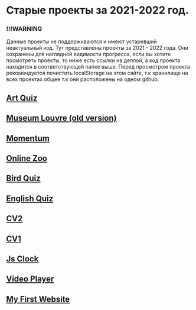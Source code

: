 # Старые проекты за 2021-2022 год.

### !!!WARNING

Данные проекты не поддерживаются и имеют устаревший неактуальный код. Тут представлены проекты за 2021 - 2022 года. Они сохранены для наглядной видимости прогресса, если вы хотите посмотреть проекты, то ниже есть ссылки на деплой, а код проекта находится в соответствующей папке выше. Перед просмотром проекта рекомендуется почистить localStorage на этом сайте, т.к хранилище на всех проектах общее т.к они расположены на одном github.

## [Art Quiz](https://pain4metoo.github.io/old-projects/art-quiz/)

## [Museum Louvre (old version)](https://pain4metoo.github.io/old-projects/museum/)

## [Momentum](https://pain4metoo.github.io/old-projects/momentum/)

## [Online Zoo](https://pain4metoo.github.io/old-projects/online-zoo)

## [Bird Quiz](https://rolling-scopes-school.github.io/pain4metoo-JSFE2022Q3/songbird/)

## [English Quiz](https://pain4metoo.github.io/english-quiz/)

## [CV2 ](https://pain4metoo.github.io/old-projects/cv1/)

## [CV1 ](https://pain4metoo.github.io/old-projects/cv/)

## [Js Clock](https://pain4metoo.github.io/old-projects/js-clock/)

## [Video Player](https://pain4metoo.github.io/old-projects/video-player/)

## [My First Website](https://pain4metoo.github.io/old-projects/myFirstWebsite)
